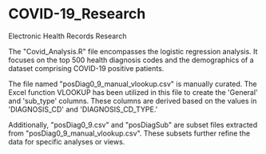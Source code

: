 # COVID-19_Research
Electronic Health Records Research

The "Covid_Analysis.R" file encompasses the logistic regression analysis. It focuses on the top 500 health diagnosis codes and the demographics of a dataset comprising COVID-19 positive patients.

The file named "posDiag0_9_manual_vlookup.csv" is manually curated. The Excel function VLOOKUP has been utilized in this file to create the 'General' and 'sub_type' columns. These columns are derived based on the values in 'DIAGNOSIS_CD' and 'DIAGNOSIS_CD_TYPE.'

Additionally, "posDiag0_9.csv" and "posDiagSub" are subset files extracted from "posDiag0_9_manual_vlookup.csv". These subsets further refine the data for specific analyses or views.


